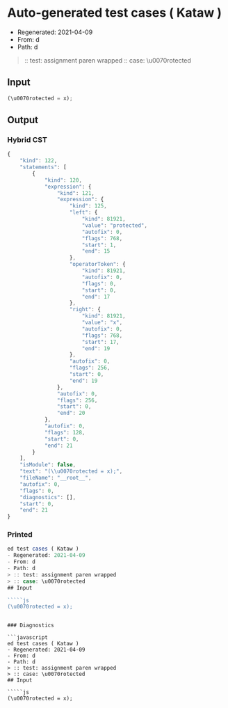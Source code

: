 # Auto-generated test cases ( Kataw )
- Regenerated: 2021-04-09
- From: d
- Path: d
> :: test: assignment paren wrapped
> :: case: \u0070rotected
## Input

`````js
(\u0070rotected = x);
`````

## Output

### Hybrid CST

```javascript
{
    "kind": 122,
    "statements": [
        {
            "kind": 120,
            "expression": {
                "kind": 121,
                "expression": {
                    "kind": 125,
                    "left": {
                        "kind": 81921,
                        "value": "protected",
                        "autofix": 0,
                        "flags": 768,
                        "start": 1,
                        "end": 15
                    },
                    "operatorToken": {
                        "kind": 81921,
                        "autofix": 0,
                        "flags": 0,
                        "start": 0,
                        "end": 17
                    },
                    "right": {
                        "kind": 81921,
                        "value": "x",
                        "autofix": 0,
                        "flags": 768,
                        "start": 17,
                        "end": 19
                    },
                    "autofix": 0,
                    "flags": 256,
                    "start": 0,
                    "end": 19
                },
                "autofix": 0,
                "flags": 256,
                "start": 0,
                "end": 20
            },
            "autofix": 0,
            "flags": 128,
            "start": 0,
            "end": 21
        }
    ],
    "isModule": false,
    "text": "(\\u0070rotected = x);",
    "fileName": "__root__",
    "autofix": 0,
    "flags": 0,
    "diagnostics": [],
    "start": 0,
    "end": 21
}
```

### Printed

```javascript
ed test cases ( Kataw )
- Regenerated: 2021-04-09
- From: d
- Path: d
> :: test: assignment paren wrapped
> :: case: \u0070rotected
## Input

`````js
(\u0070rotected = x);
`````
```

### Diagnostics

```javascript
ed test cases ( Kataw )
- Regenerated: 2021-04-09
- From: d
- Path: d
> :: test: assignment paren wrapped
> :: case: \u0070rotected
## Input

`````js
(\u0070rotected = x);
`````
```

